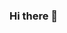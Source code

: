 ### Hi there 👋

<!--
**Joemusic/Joemusic** is a ✨ _special_ ✨ repository because its `README.md` (this file) appears on your GitHub profile.
[!Alt text](https://giphy.com/gifs/moodman-woman-yelling-at-cat-a-women-WTL02R1L7YCGUEunFy)


Here are some ideas to get you started:

- 🔭 I’m currently working on ...
- 🌱 I’m currently learning ...
- 👯 I’m looking to collaborate on ...
- 🤔 I’m looking for help with ...
- 💬 Ask me about ...
- 📫 How to reach me: ...
- 😄 Pronouns: ...
- ⚡ Fun fact: ...
-->
